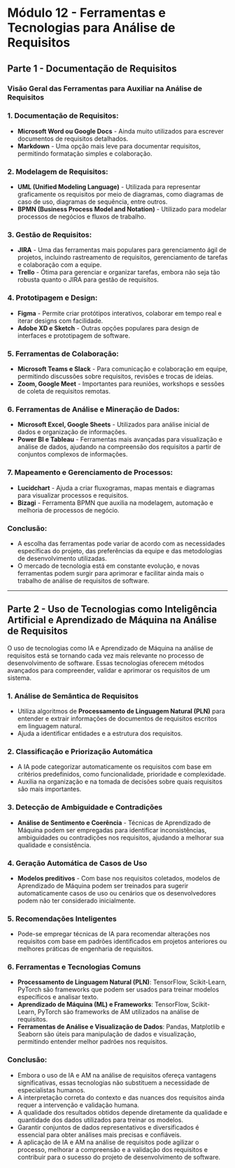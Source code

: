 # Módulo 12 - Ferramentas e Tecnologias para Análise de Requisitos

## Parte 1 - Documentação de Requisitos

### Visão Geral das Ferramentas para Auxiliar na Análise de Requisitos

### 1. Documentação de Requisitos:
- **Microsoft Word ou Google Docs** - Ainda muito utilizados para escrever documentos de requisitos detalhados.
- **Markdown** - Uma opção mais leve para documentar requisitos, permitindo formatação simples e colaboração.

### 2. Modelagem de Requisitos:
- **UML (Unified Modeling Language)** - Utilizada para representar graficamente os requisitos por meio de diagramas, como diagramas de caso de uso, diagramas de sequência, entre outros.
- **BPMN (Business Process Model and Notation)** - Utilizado para modelar processos de negócios e fluxos de trabalho.

### 3. Gestão de Requisitos:
- **JIRA** - Uma das ferramentas mais populares para gerenciamento ágil de projetos, incluindo rastreamento de requisitos, gerenciamento de tarefas e colaboração com a equipe.
- **Trello** - Ótima para gerenciar e organizar tarefas, embora não seja tão robusta quanto o JIRA para gestão de requisitos.

### 4. Prototipagem e Design:
- **Figma** - Permite criar protótipos interativos, colaborar em tempo real e iterar designs com facilidade.
- **Adobe XD e Sketch** - Outras opções populares para design de interfaces e prototipagem de software.

### 5. Ferramentas de Colaboração:
- **Microsoft Teams e Slack** - Para comunicação e colaboração em equipe, permitindo discussões sobre requisitos, revisões e trocas de ideias.
- **Zoom, Google Meet** - Importantes para reuniões, workshops e sessões de coleta de requisitos remotas.

### 6. Ferramentas de Análise e Mineração de Dados:
- **Microsoft Excel, Google Sheets** - Utilizados para análise inicial de dados e organização de informações.
- **Power BI e Tableau** - Ferramentas mais avançadas para visualização e análise de dados, ajudando na compreensão dos requisitos a partir de conjuntos complexos de informações.

### 7. Mapeamento e Gerenciamento de Processos:
- **Lucidchart** - Ajuda a criar fluxogramas, mapas mentais e diagramas para visualizar processos e requisitos.
- **Bizagi** - Ferramenta BPMN que auxilia na modelagem, automação e melhoria de processos de negócio.

### Conclusão:
- A escolha das ferramentas pode variar de acordo com as necessidades específicas do projeto, das preferências da equipe e das metodologias de desenvolvimento utilizadas.
- O mercado de tecnologia está em constante evolução, e novas ferramentas podem surgir para aprimorar e facilitar ainda mais o trabalho de análise de requisitos de software.

---

## Parte 2 - Uso de Tecnologias como Inteligência Artificial e Aprendizado de Máquina na Análise de Requisitos

O uso de tecnologias como IA e Aprendizado de Máquina na análise de requisitos está se tornando cada vez mais relevante no processo de desenvolvimento de software. Essas tecnologias oferecem métodos avançados para compreender, validar e aprimorar os requisitos de um sistema.

### 1. Análise de Semântica de Requisitos
- Utiliza algoritmos de **Processamento de Linguagem Natural (PLN)** para entender e extrair informações de documentos de requisitos escritos em linguagem natural.
- Ajuda a identificar entidades e a estrutura dos requisitos.

### 2. Classificação e Priorização Automática
- A IA pode categorizar automaticamente os requisitos com base em critérios predefinidos, como funcionalidade, prioridade e complexidade.
- Auxilia na organização e na tomada de decisões sobre quais requisitos são mais importantes.

### 3. Detecção de Ambiguidade e Contradições
- **Análise de Sentimento e Coerência** - Técnicas de Aprendizado de Máquina podem ser empregadas para identificar inconsistências, ambiguidades ou contradições nos requisitos, ajudando a melhorar sua qualidade e consistência.

### 4. Geração Automática de Casos de Uso
- **Modelos preditivos** - Com base nos requisitos coletados, modelos de Aprendizado de Máquina podem ser treinados para sugerir automaticamente casos de uso ou cenários que os desenvolvedores podem não ter considerado inicialmente.

### 5. Recomendações Inteligentes
- Pode-se empregar técnicas de IA para recomendar alterações nos requisitos com base em padrões identificados em projetos anteriores ou melhores práticas de engenharia de requisitos.

### 6. Ferramentas e Tecnologias Comuns
- **Processamento de Linguagem Natural (PLN)**: TensorFlow, Scikit-Learn, PyTorch são frameworks que podem ser usados para treinar modelos específicos e analisar texto.
- **Aprendizado de Máquina (ML) e Frameworks**: TensorFlow, Scikit-Learn, PyTorch são frameworks de AM utilizados na análise de requisitos.
- **Ferramentas de Análise e Visualização de Dados**: Pandas, Matplotlib e Seaborn são úteis para manipulação de dados e visualização, permitindo entender melhor padrões nos requisitos.

### Conclusão:
- Embora o uso de IA e AM na análise de requisitos ofereça vantagens significativas, essas tecnologias não substituem a necessidade de especialistas humanos.
- A interpretação correta do contexto e das nuances dos requisitos ainda requer a intervenção e validação humana.
- A qualidade dos resultados obtidos depende diretamente da qualidade e quantidade dos dados utilizados para treinar os modelos.
- Garantir conjuntos de dados representativos e diversificados é essencial para obter análises mais precisas e confiáveis.
- A aplicação de IA e AM na análise de requisitos pode agilizar o processo, melhorar a compreensão e a validação dos requisitos e contribuir para o sucesso do projeto de desenvolvimento de software.

